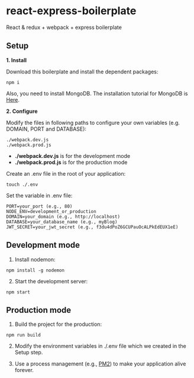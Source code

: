 # react-express-boilerplate
React &amp; redux + webpack + express boilerplate

## Setup

**1. Install**

Download this boilerplate and install the dependent packages:
```
npm i
```
Also, you need to install MongoDB. The installation tutorial for MongoDB is [Here](https://docs.mongodb.com/manual/installation/).

**2. Configure**

Modify the files in following paths to configure your own variables (e.g. DOMAIN, PORT and DATABASE):

```
./webpack.dev.js
./webpack.prod.js
```
- **./webpack.dev.js** is for the development mode
- **./webpack.prod.js** is for the production mode

Create an .env file in the root of your application:
```
touch ./.env
```
Set the variable in .env file:
```
PORT=your_port (e.g., 80)
NODE_ENV=development_or_production
DOMAIN=your_domain (e.g., http://localhost)
DATABASE=your_database_name (e.g., myBlog)
JWT_SECRET=your_jwt_secret (e.g., f3du4dPoZ6GCUPauOcALPkEdEUX1eE)

```


## Development mode

1. Install nodemon:
```
npm install -g nodemon
```
2. Start the development server:
```
npm start
```

## Production mode

1. Build the project for the production:
```
npm run build
```
2. Modify the environment variables in ./.env file which we created in the Setup step.

3. Use a process management (e.g., [PM2](https://pm2.io/doc/en/runtime/overview/?utm_source=pm2&utm_medium=website&utm_campaign=rebranding)) to make your application alive forever.


